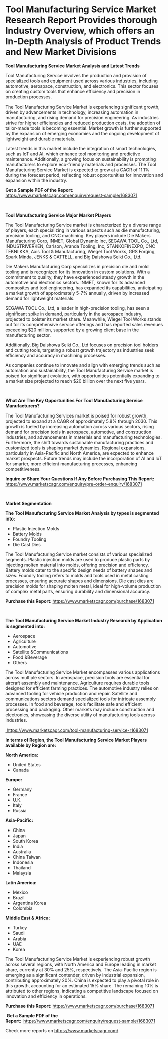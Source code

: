<p><h1>Tool Manufacturing Service Market Research Report Provides thorough Industry Overview, which offers an In-Depth Analysis of Product Trends and New Market Divisions</h1></p><p><strong>Tool Manufacturing Service Market Analysis and Latest Trends</strong></p>
<p><p>Tool Manufacturing Service involves the production and provision of specialized tools and equipment used across various industries, including automotive, aerospace, construction, and electronics. This sector focuses on creating custom tools that enhance efficiency and precision in production processes. </p><p>The Tool Manufacturing Service Market is experiencing significant growth, driven by advancements in technology, increasing automation in manufacturing, and rising demand for precision engineering. As industries strive for higher efficiencies and reduced production costs, the adoption of tailor-made tools is becoming essential. Market growth is further supported by the expansion of emerging economies and the ongoing development of lightweight and durable materials.</p><p>Latest trends in this market include the integration of smart technologies, such as IoT and AI, which enhance tool monitoring and predictive maintenance. Additionally, a growing focus on sustainability is prompting manufacturers to explore eco-friendly materials and processes. The Tool Manufacturing Service Market is expected to grow at a CAGR of 11.1% during the forecast period, reflecting robust opportunities for innovation and expansion within the industry.</p></p>
<p><strong>Get a Sample PDF of the Report:&nbsp;</strong> <a href="https://www.marketscagr.com/enquiry/request-sample/1683071?utm_campaign=2008&utm_medium=2&utm_source=Github&utm_content=ia&utm_term=30122024&utm_id=tool-manufacturing-service">https://www.marketscagr.com/enquiry/request-sample/1683071</a></p>
<p>&nbsp;</p>
<p><strong>Tool Manufacturing Service Major Market Players</strong></p>
<p><p>The Tool Manufacturing Service market is characterized by a diverse range of players, each specializing in various aspects such as die manufacturing, precision tooling, and CNC machining. Key players include Die Makers Manufacturing Corp, INMET, Global Dynamic Inc, SEGAWA TOOL Co., Ltd, INDUSTRIVERKEN, Carlson, Aranda Tooling, Inc, STANKOFINEXPO, CNC TEKNIIKKA, Axis Tool & Manufacturing, Wiegel Tool Works, GRS Forging, Spark Minda, JENKS & CATTELL, and Big Daishowa Seiki Co., Ltd.</p><p>Die Makers Manufacturing Corp specializes in precision die and mold tooling and is recognized for its innovation in custom solutions. With a commitment to quality, they have experienced steady growth in the automotive and electronics sectors. INMET, known for its advanced composites and tool engineering, has expanded its capabilities, anticipating a market growth of approximately 5-7% annually, driven by increased demand for lightweight materials.</p><p>SEGAWA TOOL Co., Ltd, a leader in high-precision tooling, has seen a significant spike in demand, particularly in the aerospace industry, projected to bolster its market share. Meanwhile, Wiegel Tool Works stands out for its comprehensive service offerings and has reported sales revenues exceeding $20 million, supported by a growing client base in the manufacturing sector.</p><p>Additionally, Big Daishowa Seiki Co., Ltd focuses on precision tool holders and cutting tools, targeting a robust growth trajectory as industries seek efficiency and accuracy in machining processes.</p><p>As companies continue to innovate and align with emerging trends such as automation and sustainability, the Tool Manufacturing Service market is poised for significant evolution, with opportunities potentially expanding to a market size projected to reach $20 billion over the next five years.</p></p>
<p>&nbsp;</p>
<p><strong>What Are The Key Opportunities For Tool Manufacturing Service Manufacturers?</strong></p>
<p><p>The Tool Manufacturing Services market is poised for robust growth, projected to expand at a CAGR of approximately 5.8% through 2030. This growth is fueled by increasing automation across various sectors, rising demand for precision tools in aerospace, automotive, and construction industries, and advancements in materials and manufacturing technologies. Furthermore, the shift towards sustainable manufacturing practices and customized tools is shaping market dynamics. Regional expansions, particularly in Asia-Pacific and North America, are expected to enhance market prospects. Future trends may include the incorporation of AI and IoT for smarter, more efficient manufacturing processes, enhancing competitiveness.</p></p>
<p><strong>Inquire or Share Your Questions If Any Before Purchasing This Report:</strong> <a href="https://www.marketscagr.com/enquiry/pre-order-enquiry/1683071?utm_campaign=2008&utm_medium=2&utm_source=Github&utm_content=ia&utm_term=30122024&utm_id=tool-manufacturing-service">https://www.marketscagr.com/enquiry/pre-order-enquiry/1683071</a></p>
<p>&nbsp;</p>
<p><strong>Market Segmentation</strong></p>
<p><strong>The Tool Manufacturing Service Market Analysis by types is segmented into:</strong></p>
<p><ul><li>Plastic Injection Molds</li><li>Battery Molds</li><li>Foundry Tooling</li><li>Die Cast Dies</li></ul></p>
<p><p>The Tool Manufacturing Service market consists of various specialized segments. Plastic injection molds are used to produce plastic parts by injecting molten material into molds, offering precision and efficiency. Battery molds cater to the specific design needs of battery shapes and sizes. Foundry tooling refers to molds and tools used in metal casting processes, ensuring accurate shapes and dimensions. Die cast dies are precision molds for shaping molten metal, ideal for high-volume production of complex metal parts, ensuring durability and dimensional accuracy.</p></p>
<p><strong>Purchase this Report:&nbsp;</strong><a href="https://www.marketscagr.com/purchase/1683071?utm_campaign=2008&utm_medium=2&utm_source=Github&utm_content=ia&utm_term=30122024&utm_id=tool-manufacturing-service">https://www.marketscagr.com/purchase/1683071</a></p>
<p>&nbsp;</p>
<p><strong>The Tool Manufacturing Service Market Industry Research by Application is segmented into:</strong></p>
<p><ul><li>Aerospace</li><li>Agriculture</li><li>Automotive</li><li>Satellite &Communications</li><li>Food &Beverage</li><li>Others</li></ul></p>
<p><p>The Tool Manufacturing Service Market encompasses various applications across multiple sectors. In aerospace, precision tools are essential for aircraft assembly and maintenance. Agriculture requires durable tools designed for efficient farming practices. The automotive industry relies on advanced tooling for vehicle production and repair. Satellite and communications sectors demand specialized tools for intricate assembly processes. In food and beverage, tools facilitate safe and efficient processing and packaging. Other markets may include construction and electronics, showcasing the diverse utility of manufacturing tools across industries.</p></p>
<p><a href="https://www.marketscagr.com/tool-manufacturing-service-r1683071?utm_campaign=2008&utm_medium=2&utm_source=Github&utm_content=ia&utm_term=30122024&utm_id=tool-manufacturing-service">&nbsp;https://www.marketscagr.com/tool-manufacturing-service-r1683071</a></p>
<p><strong>In terms of Region, the Tool Manufacturing Service Market Players available by Region are:</strong></p>
<p>
    <p> <strong> North America: </strong>
        <ul>
            <li>United States</li>
            <li>Canada</li>
        </ul>
        </p> 
    <p> <strong> Europe: </strong>
        <ul>
            <li>Germany</li>
            <li>France</li>
            <li>U.K.</li>
            <li>Italy</li>
            <li>Russia</li>
        </ul>
        </p> 
    <p> <strong> Asia-Pacific: </strong>
        <ul>
            <li>China</li>
            <li>Japan</li>
            <li>South Korea</li>
            <li>India</li>
            <li>Australia</li>
            <li>China Taiwan</li>
            <li>Indonesia</li>
            <li>Thailand</li>
            <li>Malaysia</li>
        </ul>
        </p> 
    <p> <strong> Latin America: </strong>
        <ul>
            <li>Mexico</li>
            <li>Brazil</li>
            <li>Argentina Korea</li>
            <li>Colombia</li>
        </ul>
        </p> 
    <p> <strong> Middle East & Africa: </strong>
        <ul>
            <li>Turkey</li>
            <li>Saudi</li>
            <li>Arabia</li>
            <li>UAE</li>
            <li>Korea</li>
        </ul>
    </p>
    </p>
<p><p>The Tool Manufacturing Service Market is experiencing robust growth across several regions, with North America and Europe leading in market share, currently at 30% and 25%, respectively. The Asia-Pacific region is emerging as a significant contender, driven by industrial expansion, contributing approximately 20%. China is expected to play a pivotal role in this growth, accounting for an estimated 15% share. The remaining 10% is attributed to other regions, indicating a competitive landscape focused on innovation and efficiency in operations.</p></p>
<p><strong>Purchase this Report: </strong><a href="https://www.marketscagr.com/purchase/1683071?utm_campaign=2008&utm_medium=2&utm_source=Github&utm_content=ia&utm_term=30122024&utm_id=tool-manufacturing-service">https://www.marketscagr.com/purchase/1683071</a></p>
<p>&nbsp;<strong>Get a Sample PDF of the Report:&nbsp;&nbsp;</strong><a href="https://www.marketscagr.com/enquiry/request-sample/1683071?utm_campaign=2008&utm_medium=2&utm_source=Github&utm_content=ia&utm_term=30122024&utm_id=tool-manufacturing-service">https://www.marketscagr.com/enquiry/request-sample/1683071</a></p>
<p><strong></strong></p>
<p>Check more reports on <a href="https://www.marketscagr.com/?utm_campaign=2008&utm_medium=2&utm_source=Github&utm_content=ia&utm_term=30122024&utm_id=tool-manufacturing-service">https://www.marketscagr.com/</a></p>